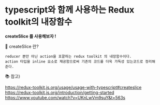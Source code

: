 
# **typescript와 함께 사용하는 Redux toolkit의 내장함수**

**createSlice 를 사용해보자 !**

📌 createSlice 란?

    reducer 뿐만 아닌 action을 포괄하는 redux toolkit 의 내장함수이다.
    action 타입을 inline 요소로 제공함으로써 기존의 코드를 더욱 가독성 있는코드로 정리해준다.





📚 참고) 

https://redux-toolkit.js.org/usage/usage-with-typescript#createslice
https://redux-toolkit.js.org/introduction/getting-started
https://www.youtube.com/watch?v=UKnLwVm9suY&t=563s
